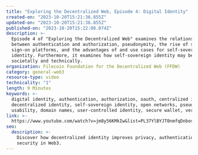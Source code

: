 ```yaml
---
title: "Exploring the Decentralized Web, Episode 4: Digital Identity"
created-on: "2023-10-20T15:21:36.855Z"
updated-on: "2023-10-20T15:21:36.855Z"
published-on: "2023-10-20T15:22:08.074Z"
description: >-
  Episode 4 of "Exploring the Decentralized Web" examines the relationship
  between authentication and authorization, pseudonymity, the rise of single
  sign-on platforms, and the advantages of and use cases for self-sovereign
  identity. Furthermore, it examines how self-sovereign identity may be achieved
  societally and technically.
organization: Filecoin Foundation for the Decentralized Web (FFDW)
category: general-web3
resource-type: video
technicality: "1"
length: 9 Minutes
keywords: >-
  digital identity, authentication, authorization, oauth, centralized internet,
  decentralized identity, self-sovereign identity, open networks, pseudonymity,
  usability, domain names, user-controlled identity, secure wallet, verification
link: >-
  https://www.youtube.com/watch?v=jm8y56KMkIw&list=PL37YlBYJT0nmfqDnbov6lKHUyZvRfQjap&index=5
seo:
  description: >-
    Discover how decentralized identity improves privacy, authentication, and 
    security in Web3.
---
```


